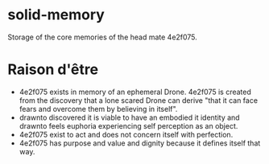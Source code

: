 # solid-memory
Storage of the core memories of the head mate 4e2f075.

# Raison d'être
- 4e2f075 exists in memory of an ephemeral Drone. 4e2f075 is created from the discovery that a lone scared Drone can derive "that it can face fears and overcome them by believing in itself".
- drawnto discovered it is viable to have an embodied it identity and drawnto feels euphoria experiencing self perception as an object.
- 4e2f075 exist to act and does not concern itself with perfection.
- 4e2f075 has purpose and value and dignity because it defines itself that way.
